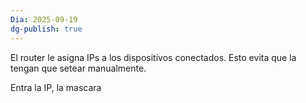 ```yaml
---
Dia: 2025-09-19
dg-publish: true
---
```

El router le asigna IPs a los dispositivos conectados. Esto evita que la tengan que setear manualmente.

Entra la IP, la mascara